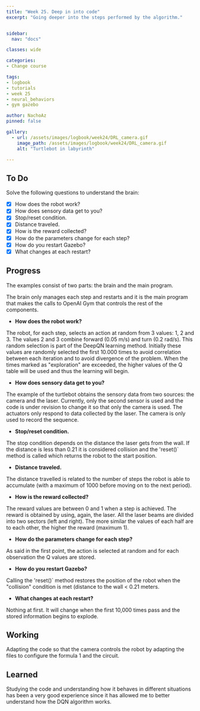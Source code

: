 ```yaml
---
title: "Week 25. Deep in into code"
excerpt: "Going deeper into the steps performed by the algorithm."


sidebar:
  nav: "docs"

classes: wide

categories:
- Change course

tags:
- logbook
- tutorials
- week 25
- neural_behaviors
- gym gazebo

author: NachoAz
pinned: false

gallery:
  - url: /assets/images/logbook/week24/DRL_camera.gif
    image_path: /assets/images/logbook/week24/DRL_camera.gif
    alt: "Turtlebot in labyrinth"

---
```


## To Do

Solve the following questions to understand the brain:

- [X] How does the robot work?
- [x] How does sensory data get to you?
- [x] Stop/reset condition.
- [x] Distance traveled.
- [x] How is the reward collected?
- [x] How do the parameters change for each step?
- [x] How do you restart Gazebo?
- [x] What changes at each restart?

## Progress

The examples consist of two parts: the brain and the main program.

The brain only manages each step and restarts and it is the main program that makes the calls to OpenAI Gym that controls the rest of the components.

- **How does the robot work?**

The robot, for each step, selects an action at random from 3 values: 1, 2 and 3. The values 2 and 3 combine forward (0.05 m/s) and turn (0.2 rad/s). This random selection is part of the DeepQN learning method. Initially these values are randomly selected the first 10.000 times to avoid correlation between each iteration and to avoid divergence of the problem. When the times marked as "exploration" are exceeded, the higher values of the Q table will be used and thus the learning will begin.

- **How does sensory data get to you?**

The example of the turtlebot obtains the sensory data from two sources: the camera and the laser. Currently, only the second sensor is used and the code is under revision to change it so that only the camera is used. The actuators only respond to data collected by the laser. The camera is only used to record the sequence.

- **Stop/reset condition.**

The stop condition depends on the distance the laser gets from the wall. If the distance is less than 0.21 it is considered collision and the 'reset()` method is called which returns the robot to the start position.

- **Distance traveled.**

The distance travelled is related to the number of steps the robot is able to accumulate (with a maximum of 1000 before moving on to the next period).

- **How is the reward collected?**

The reward values are between 0 and 1 when a step is achieved. The reward is obtained by using, again, the laser. All the laser beams are divided into two sectors (left and right). The more similar the values of each half are to each other, the higher the reward (maximum 1).

- **How do the parameters change for each step?**

As said in the first point, the action is selected at random and for each observation the Q values are stored. 

- **How do you restart Gazebo?**

Calling the 'reset()` method restores the position of the robot when the "collision" condition is met (distance to the wall < 0.21 meters.

- **What changes at each restart?**

Nothing at first. It will change when the first 10,000 times pass and the stored information begins to explode.

## Working

Adapting the code so that the camera controls the robot by adapting the files to configure the formula 1 and the circuit.

## Learned

Studying the code and understanding how it behaves in different situations has been a very good experience since it has allowed me to better understand how the DQN algorithm works.
